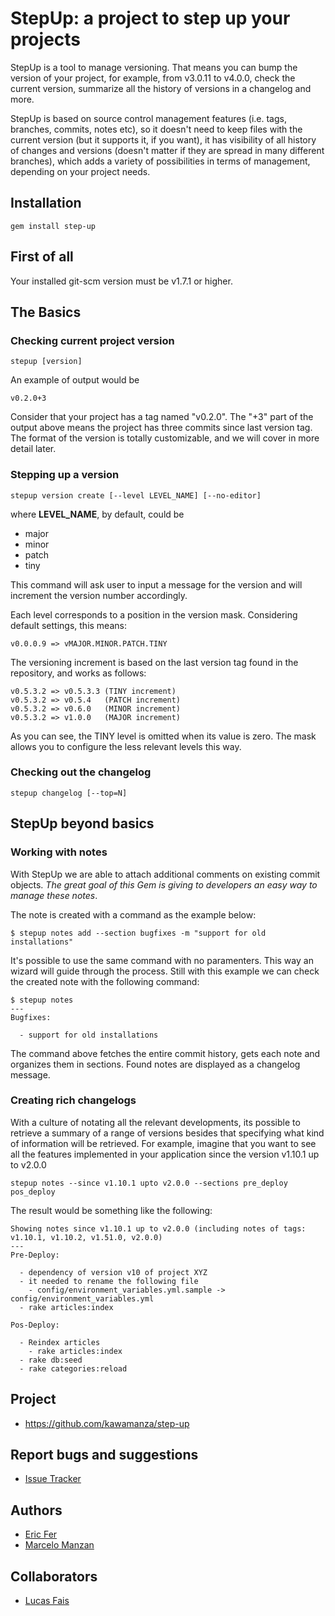 # StepUp: a project to step up your projects

StepUp is a tool to manage versioning.
That means you can bump the version of your project, for example, from v3.0.11 to v4.0.0, check the current version, summarize all the history of versions in a changelog and more.

StepUp is based on source control management features (i.e. tags, branches, commits, notes etc), so it doesn't need to keep files with the current version (but it supports it, if you want), it has visibility of all history of changes and versions (doesn't matter if they are spread in many different branches), which adds a variety of possibilities in terms of management, depending on your project needs.

## Installation

    gem install step-up

## First of all

Your installed git-scm version must be v1.7.1 or higher.

## The Basics

### Checking current project version

    stepup [version]

An example of output would be

    v0.2.0+3

Consider that your project has a tag named "v0.2.0".
The "+3" part of the output above means the project has three commits since last version tag.
The format of the version is totally customizable, and we will cover in more detail later.

### Stepping up a version

    stepup version create [--level LEVEL_NAME] [--no-editor]

where **LEVEL_NAME**, by default, could be  

* major
* minor
* patch
* tiny

This command will ask user to input a message for the version and will increment the version number accordingly.

Each level corresponds to a position in the version mask.
Considering default settings, this means:

    v0.0.0.9 => vMAJOR.MINOR.PATCH.TINY

The versioning increment is based on the last version tag found in the repository, and works as follows:

    v0.5.3.2 => v0.5.3.3 (TINY increment)
    v0.5.3.2 => v0.5.4   (PATCH increment)
    v0.5.3.2 => v0.6.0   (MINOR increment)
    v0.5.3.2 => v1.0.0   (MAJOR increment)

As you can see, the TINY level is omitted when its value is zero.
The mask allows you to configure the less relevant levels this way.

### Checking out the changelog

    stepup changelog [--top=N]

## StepUp beyond basics

### Working with notes

With StepUp we are able to attach additional comments on existing commit objects.
*The great goal of this Gem is giving to developers an easy way to manage these notes*.

The note is created with a command as the example below:

    $ stepup notes add --section bugfixes -m "support for old installations"

It's possible to use the same command with no paramenters. This way an wizard will guide through the process.
Still with this example we can check the created note with the following command:

    $ stepup notes
    ---
    Bugfixes:

      - support for old installations

The command above fetches the entire commit history, gets each note and organizes them in sections.
Found notes are displayed as a changelog message.

### Creating rich changelogs

With a culture of notating all the relevant developments, its possible to retrieve a summary of a range of versions besides that specifying what kind of information will be retrieved.
For example, imagine that you want to see all the features implemented in your application since the version v1.10.1 up to v2.0.0

    stepup notes --since v1.10.1 upto v2.0.0 --sections pre_deploy pos_deploy
    
The result would be something like the following:

    Showing notes since v1.10.1 up to v2.0.0 (including notes of tags: v1.10.1, v1.10.2, v1.51.0, v2.0.0)
    ---
    Pre-Deploy:

      - dependency of version v10 of project XYZ
      - it needed to rename the following file
        - config/environment_variables.yml.sample -> config/environment_variables.yml
      - rake articles:index

    Pos-Deploy:

      - Reindex articles
        - rake articles:index
      - rake db:seed
      - rake categories:reload


## Project
* https://github.com/kawamanza/step-up

## Report bugs and suggestions
* [Issue Tracker](https://github.com/kawamanza/step-up/issues)

## Authors
 * [Eric Fer](https://github.com/ericfer)
 * [Marcelo Manzan](https://github.com/kawamanza) 
 
## Collaborators
 * [Lucas Fais](https://github.com/lucasfais)
